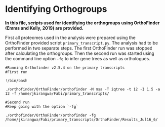 # Identifying Orthogroups
__In this file, scripts used for identifying the orthogroups using OrthoFinder (Emms and Kelly, 2019) are provided.__

First all proteomes used in the analysis were prepared using the OrthoFinder provided script `primary_transcript.py`.
The analysis had to be performed in two separate steps. The first OrthoFinder run was stopped after calculating the orthogroups. Then the second run was started using the command line option `-fg` to infer gene trees as well as orthologues.

```
#Running Orthofinder v2.5.4 on the primary transcripts
#First run

!/bin/bash 

./orthofinder/OrthoFinder/orthofinder -M msa -T iqtree -t 12 -I 1.5 -a 12 -f /home/jkirangwa/Fabi/primary_transcripts/

#Second run
#Keep going with the option `-fg`

./orthofinder/OrthoFinder/orthofinder -fg /home/jkirangwa/Fabi/primary_transcripts/OrthoFinder/Results_Jul16_6/
```
